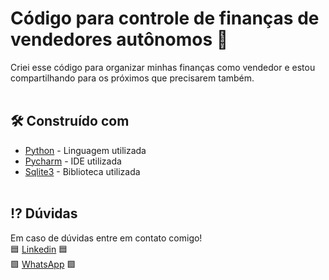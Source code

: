 # Código para controle de finanças de vendedores autônomos 🚀
Criei esse código para organizar minhas finanças como vendedor e estou compartilhando para os próximos que precisarem também. 
<br><br>
## 🛠️ Construído com

* [Python](https://www.python.org) - Linguagem utilizada
* [Pycharm](https://www.jetbrains.com/pycharm/) - IDE utilizada
* [Sqlite3](https://docs.python.org/3/library/sqlite3.html) - Biblioteca utilizada <br><br>

## ⁉ Dúvidas
Em caso de dúvidas entre em contato comigo! <br>
🟦 [Linkedin](www.linkedin.com/in/thiago-de-barros-c-rocha-9b846a296) 🟦 <br>
 🟩 [WhatsApp](https://wa.me/5583996994604) 🟩
